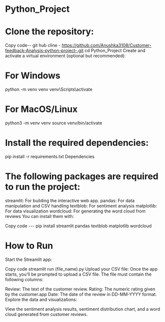 # Python_Project

# Clone the repository:

Copy code--
git hub cline - https://github.com/Anushka3108/Customer-feedback-Analysis-python-project-.git
cd Python_Project
Create and activate a virtual environment (optional but recommended):


# For Windows
python -m venv venv
venv\Scripts\activate

# For MacOS/Linux
python3 -m venv venv
source venv/bin/activate

# Install the required dependencies:

pip install -r requirements.txt
Dependencies

# The following packages are required to run the project:
streamlit: For building the interactive web app.
  pandas: For data manipulation and CSV handling
  textblob: For sentiment analysis
  matplotlib: For data visualization
  wordcloud: For generating the word cloud from reviews
  You can install them with:


Copy code ---
pip install streamlit pandas textblob matplotlib wordcloud

# How to Run

Start the Streamlit app:

Copy code
streamlit run (file_name).py
Upload your CSV file: Once the app starts, you'll be prompted to upload a CSV file. The file must contain the following columns:

Review: The text of the customer review.
Rating: The numeric rating given by the customer.app
Date: The date of the review in DD-MM-YYYY format.
Explore the data and visualizations:

View the sentiment analysis results, sentiment distribution chart, and a word cloud generated from customer reviews.
